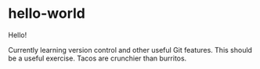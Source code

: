 # hello-world

Hello!

Currently learning version control and other useful Git features. This should be a useful exercise. Tacos are crunchier than burritos.
